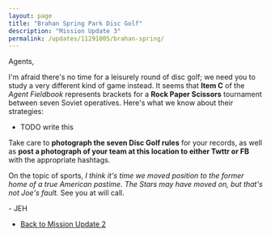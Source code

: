 ```yaml
---
layout: page
title: "Brahan Spring Park Disc Golf"
description: "Mission Update 3"
permalink: /updates/11291005/brahan-spring/
---
```


Agents,

I'm afraid there's no time for a leisurely round of disc golf;
we need you to study a very different kind of game instead.
It seems that **Item C** of the *Agent Fieldbook* represents
brackets for a **Rock Paper Scissors** tournament between seven Soviet
operatives. Here's what we know about their strategies:

* TODO write this

Take care to **photograph the seven Disc Golf rules** for your records,
as well as **post a photograph of your team at this location to either
Twttr or FB** with the appropriate hashtags.

On the topic of sports, *I think it's time we moved position to the
former home of a true American pastime. The Stars may have moved on,
but that's not Joe's fault.* See you at will call.

\- JEH

* [Back to Mission Update 2](/updates/89001283/lowe-mill/)
